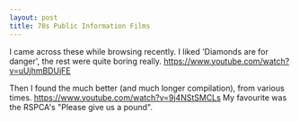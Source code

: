 ```yaml
---
layout: post
title: 70s Public Information Films
---
```


I came across these while browsing recently. I liked 'Diamonds are for danger', the rest were quite boring really.
https://www.youtube.com/watch?v=uUjhmBDUjFE

Then I found the much better (and much longer compilation), from various times.
https://www.youtube.com/watch?v=9j4NStSMCLs
My favourite was the RSPCA's "Please give us a pound".
